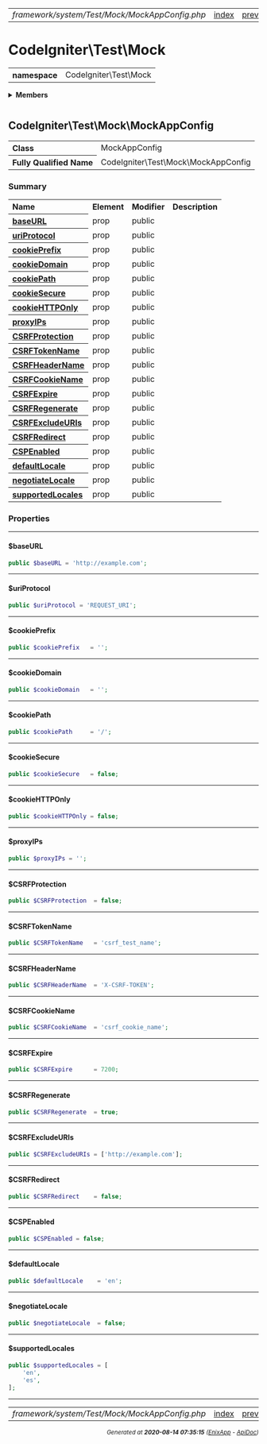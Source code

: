


 



<table>
<tr>
<td style="width:100%"><em>framework/system/Test/Mock/MockAppConfig.php</em></td>
<td><a href="../../../../../../../api/index.md">index</a></td>
<td><a href="../../../../../../../api/vendor/codeigniter4/framework/system/Test/Interfaces/FabricatorModel.md">prev</a></td>
<td><a href="../../../../../../../api/vendor/codeigniter4/framework/system/Test/Mock/MockAutoload.md">next</a></td>
</tr>
</table>







# CodeIgniter\Test\Mock 
<table style="text-align:left">
<tr><th>namespace</th><td>CodeIgniter\Test\Mock</td></tr>
</table>

 

<details>
<summary style="margin-bottom:12px;"><strong>Members</strong></summary>
<table>
<tr><td><a href="../../../../../../../api/vendor/codeigniter4/framework/system/Test/Mock/MockAppConfig.md">CodeIgniter\Test\Mock\MockAppConfig</a></td></tr>
<tr><td><a href="../../../../../../../api/vendor/codeigniter4/framework/system/Test/Mock/MockAutoload.md">CodeIgniter\Test\Mock\MockAutoload</a></td></tr>
<tr><td><a href="../../../../../../../api/vendor/codeigniter4/framework/system/Test/Mock/MockBuilder.md">CodeIgniter\Test\Mock\MockBuilder</a></td></tr>
<tr><td><a href="../../../../../../../api/vendor/codeigniter4/framework/system/Test/Mock/MockCLIConfig.md">CodeIgniter\Test\Mock\MockCLIConfig</a></td></tr>
<tr><td><a href="../../../../../../../api/vendor/codeigniter4/framework/system/Test/Mock/MockCURLRequest.md">CodeIgniter\Test\Mock\MockCURLRequest</a></td></tr>
<tr><td><a href="../../../../../../../api/vendor/codeigniter4/framework/system/Test/Mock/MockCache.md">CodeIgniter\Test\Mock\MockCache</a></td></tr>
<tr><td><a href="../../../../../../../api/vendor/codeigniter4/framework/system/Test/Mock/MockCodeIgniter.md">CodeIgniter\Test\Mock\MockCodeIgniter</a></td></tr>
<tr><td><a href="../../../../../../../api/vendor/codeigniter4/framework/system/Test/Mock/MockConnection.md">CodeIgniter\Test\Mock\MockConnection</a></td></tr>
<tr><td><a href="../../../../../../../api/vendor/codeigniter4/framework/system/Test/Mock/MockEmail.md">CodeIgniter\Test\Mock\MockEmail</a></td></tr>
<tr><td><a href="../../../../../../../api/vendor/codeigniter4/framework/system/Test/Mock/MockEvents.md">CodeIgniter\Test\Mock\MockEvents</a></td></tr>
<tr><td><a href="../../../../../../../api/vendor/codeigniter4/framework/system/Test/Mock/MockFileLogger.md">CodeIgniter\Test\Mock\MockFileLogger</a></td></tr>
<tr><td><a href="../../../../../../../api/vendor/codeigniter4/framework/system/Test/Mock/MockIncomingRequest.md">CodeIgniter\Test\Mock\MockIncomingRequest</a></td></tr>
<tr><td><a href="../../../../../../../api/vendor/codeigniter4/framework/system/Test/Mock/MockLanguage.md">CodeIgniter\Test\Mock\MockLanguage</a></td></tr>
<tr><td><a href="../../../../../../../api/vendor/codeigniter4/framework/system/Test/Mock/MockLogger.md">CodeIgniter\Test\Mock\MockLogger</a></td></tr>
<tr><td><a href="../../../../../../../api/vendor/codeigniter4/framework/system/Test/Mock/MockQuery.md">CodeIgniter\Test\Mock\MockQuery</a></td></tr>
<tr><td><a href="../../../../../../../api/vendor/codeigniter4/framework/system/Test/Mock/MockResourceController.md">CodeIgniter\Test\Mock\MockResourceController</a></td></tr>
<tr><td><a href="../../../../../../../api/vendor/codeigniter4/framework/system/Test/Mock/MockResourcePresenter.md">CodeIgniter\Test\Mock\MockResourcePresenter</a></td></tr>
<tr><td><a href="../../../../../../../api/vendor/codeigniter4/framework/system/Test/Mock/MockResponse.md">CodeIgniter\Test\Mock\MockResponse</a></td></tr>
<tr><td><a href="../../../../../../../api/vendor/codeigniter4/framework/system/Test/Mock/MockResult.md">CodeIgniter\Test\Mock\MockResult</a></td></tr>
<tr><td><a href="../../../../../../../api/vendor/codeigniter4/framework/system/Test/Mock/MockSecurity.md">CodeIgniter\Test\Mock\MockSecurity</a></td></tr>
<tr><td><a href="../../../../../../../api/vendor/codeigniter4/framework/system/Test/Mock/MockServices.md">CodeIgniter\Test\Mock\MockServices</a></td></tr>
<tr><td><a href="../../../../../../../api/vendor/codeigniter4/framework/system/Test/Mock/MockSession.md">CodeIgniter\Test\Mock\MockSession</a></td></tr>
<tr><td><a href="../../../../../../../api/vendor/codeigniter4/framework/system/Test/Mock/MockTable.md">CodeIgniter\Test\Mock\MockTable</a></td></tr>
</table>
</details>



 

 
## CodeIgniter\Test\Mock\MockAppConfig

<table style="text-align:left">
<tr><th>Class</th><td>MockAppConfig</td></tr>
<tr><th>Fully Qualified Name</th><td>CodeIgniter\Test\Mock\MockAppConfig</td></tr>
</table>




### Summary


<table style="text-align:left;">
<tr>
<th>Name</th>
<th>Element</th>
<th>Modifier</th>
<th>Description</th>
</tr>

<tr>
<th><a href="#baseURL"><strong>baseURL</strong></a></th>
<td>prop</td>
<td>
public

</td>
<td></td>
</tr>
<tr>
<th><a href="#uriProtocol"><strong>uriProtocol</strong></a></th>
<td>prop</td>
<td>
public

</td>
<td></td>
</tr>
<tr>
<th><a href="#cookiePrefix"><strong>cookiePrefix</strong></a></th>
<td>prop</td>
<td>
public

</td>
<td></td>
</tr>
<tr>
<th><a href="#cookieDomain"><strong>cookieDomain</strong></a></th>
<td>prop</td>
<td>
public

</td>
<td></td>
</tr>
<tr>
<th><a href="#cookiePath"><strong>cookiePath</strong></a></th>
<td>prop</td>
<td>
public

</td>
<td></td>
</tr>
<tr>
<th><a href="#cookieSecure"><strong>cookieSecure</strong></a></th>
<td>prop</td>
<td>
public

</td>
<td></td>
</tr>
<tr>
<th><a href="#cookieHTTPOnly"><strong>cookieHTTPOnly</strong></a></th>
<td>prop</td>
<td>
public

</td>
<td></td>
</tr>
<tr>
<th><a href="#proxyIPs"><strong>proxyIPs</strong></a></th>
<td>prop</td>
<td>
public

</td>
<td></td>
</tr>
<tr>
<th><a href="#CSRFProtection"><strong>CSRFProtection</strong></a></th>
<td>prop</td>
<td>
public

</td>
<td></td>
</tr>
<tr>
<th><a href="#CSRFTokenName"><strong>CSRFTokenName</strong></a></th>
<td>prop</td>
<td>
public

</td>
<td></td>
</tr>
<tr>
<th><a href="#CSRFHeaderName"><strong>CSRFHeaderName</strong></a></th>
<td>prop</td>
<td>
public

</td>
<td></td>
</tr>
<tr>
<th><a href="#CSRFCookieName"><strong>CSRFCookieName</strong></a></th>
<td>prop</td>
<td>
public

</td>
<td></td>
</tr>
<tr>
<th><a href="#CSRFExpire"><strong>CSRFExpire</strong></a></th>
<td>prop</td>
<td>
public

</td>
<td></td>
</tr>
<tr>
<th><a href="#CSRFRegenerate"><strong>CSRFRegenerate</strong></a></th>
<td>prop</td>
<td>
public

</td>
<td></td>
</tr>
<tr>
<th><a href="#CSRFExcludeURIs"><strong>CSRFExcludeURIs</strong></a></th>
<td>prop</td>
<td>
public

</td>
<td></td>
</tr>
<tr>
<th><a href="#CSRFRedirect"><strong>CSRFRedirect</strong></a></th>
<td>prop</td>
<td>
public

</td>
<td></td>
</tr>
<tr>
<th><a href="#CSPEnabled"><strong>CSPEnabled</strong></a></th>
<td>prop</td>
<td>
public

</td>
<td></td>
</tr>
<tr>
<th><a href="#defaultLocale"><strong>defaultLocale</strong></a></th>
<td>prop</td>
<td>
public

</td>
<td></td>
</tr>
<tr>
<th><a href="#negotiateLocale"><strong>negotiateLocale</strong></a></th>
<td>prop</td>
<td>
public

</td>
<td></td>
</tr>
<tr>
<th><a href="#supportedLocales"><strong>supportedLocales</strong></a></th>
<td>prop</td>
<td>
public

</td>
<td></td>
</tr>


</table>





### Properties


<hr>

#### $baseURL

```php
public $baseURL = 'http://example.com';
```






<hr>

#### $uriProtocol

```php
public $uriProtocol = 'REQUEST_URI';
```






<hr>

#### $cookiePrefix

```php
public $cookiePrefix   = '';
```






<hr>

#### $cookieDomain

```php
public $cookieDomain   = '';
```






<hr>

#### $cookiePath

```php
public $cookiePath     = '/';
```






<hr>

#### $cookieSecure

```php
public $cookieSecure   = false;
```






<hr>

#### $cookieHTTPOnly

```php
public $cookieHTTPOnly = false;
```






<hr>

#### $proxyIPs

```php
public $proxyIPs = '';
```






<hr>

#### $CSRFProtection

```php
public $CSRFProtection  = false;
```






<hr>

#### $CSRFTokenName

```php
public $CSRFTokenName   = 'csrf_test_name';
```






<hr>

#### $CSRFHeaderName

```php
public $CSRFHeaderName  = 'X-CSRF-TOKEN';
```






<hr>

#### $CSRFCookieName

```php
public $CSRFCookieName  = 'csrf_cookie_name';
```






<hr>

#### $CSRFExpire

```php
public $CSRFExpire      = 7200;
```






<hr>

#### $CSRFRegenerate

```php
public $CSRFRegenerate  = true;
```






<hr>

#### $CSRFExcludeURIs

```php
public $CSRFExcludeURIs = ['http://example.com'];
```






<hr>

#### $CSRFRedirect

```php
public $CSRFRedirect    = false;
```






<hr>

#### $CSPEnabled

```php
public $CSPEnabled = false;
```






<hr>

#### $defaultLocale

```php
public $defaultLocale    = 'en';
```






<hr>

#### $negotiateLocale

```php
public $negotiateLocale  = false;
```






<hr>

#### $supportedLocales

```php
public $supportedLocales = [
	'en',
	'es',
];
```










 


 
  




<hr>

<table>
<tr>
<td style="width:100%"><em>framework/system/Test/Mock/MockAppConfig.php</em></td>
<td><a href="../../../../../../../api/index.md">index</a></td>
<td><a href="../../../../../../../api/vendor/codeigniter4/framework/system/Test/Interfaces/FabricatorModel.md">prev</a></td>
<td><a href="../../../../../../../api/vendor/codeigniter4/framework/system/Test/Mock/MockAutoload.md">next</a></td>
<td><a href="#">top</a></td></tr>
</table>




<div style="text-align:right;">

<small>_Generated at **2020-08-14 07:35:15**_ *([EnixApp](https://github.com/enix-app) - [ApiDoc](https://github.com/enix-app/apidoc))*</small>
</div>